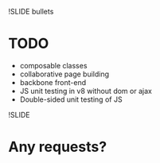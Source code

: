 !SLIDE bullets
# TODO
* composable classes
* collaborative page building
* backbone front-end
* JS unit testing in v8 without dom or ajax
* Double-sided unit testing of JS

!SLIDE
# Any requests?
